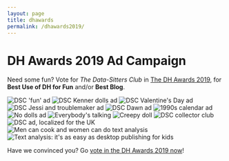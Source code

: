 ```yaml
---
layout: page
title: dhawards
permalink: /dhawards2019/
---
```


# DH Awards 2019 Ad Campaign

Need some fun? Vote for *The Data-Sitters Club* in [The DH Awards 2019](http://dhawards.org/dhawards2019/voting/), for **Best Use of DH for Fun** and/or **Best Blog**.

![DSC 'fun' ad](/site/assets/dhawards2019/dsc_fun_ad.jpg)
![DSC Kenner dolls ad](/site/assets/dhawards2019/kenner_dolls_dsc_ad.jpg)
![DSC Valentine's Day ad](/site/assets/dhawards2019/valentines_day_dsc_ad.jpg)
![DSC Jessi and troublemaker ad](/site/assets/dhawards2019/jessi_troublemaker_dsc_ad.jpg)
![DSC Dawn ad](/site/assets/dhawards2019/dsc_ad_dawn.jpg)
![1990s calendar ad](/site/assets/dhawards2019/1990_cover_dsc_ad.jpg)
![No dolls ad](/site/assets/dhawards2019/dsc_ad_no_dolls.jpg)
![Everybody's talking](/site/assets/dhawards2019/everybodys_talking_dsc_ad.jpg)
![Creepy doll](/site/assets/dhawards2019/possessed_doll_dsc_ad.jpg)
![DSC collector club](/site/assets/dhawards2019/collectors_club_ad.jpg)
![DSC ad, localized for the UK](/site/assets/dhawards2019/dsc_uk_kristy_president_ad.jpg)
![Men can cook and women can do text analysis](/site/assets/dhawards2019/dsc_ad_mr_mom.jpg)
![Text analysis: it's as easy as desktop publishing for kids](/site/assets/dhawards2019/dsc_ad_friendship_kit.jpg)

Have we convinced you? Go [vote in the DH Awards 2019 now](http://dhawards.org/dhawards2019/voting/)!
